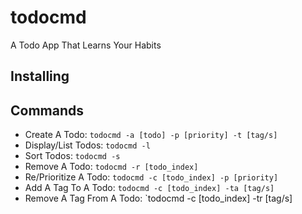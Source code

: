 todocmd
===
A Todo App That Learns Your Habits

Installing
---

Commands
---
- Create A Todo: `todocmd -a [todo] -p [priority] -t [tag/s]`
- Display/List Todos: `todocmd -l`
- Sort Todos: `todocmd -s`
- Remove A Todo: `todocmd -r [todo_index]`
- Re/Prioritize A Todo: `todocmd -c [todo_index] -p [priority]`
- Add A Tag To A Todo: `todocmd -c [todo_index] -ta [tag/s]`
- Remove A Tag From A Todo: `todocmd -c [todo_index] -tr [tag/s]
